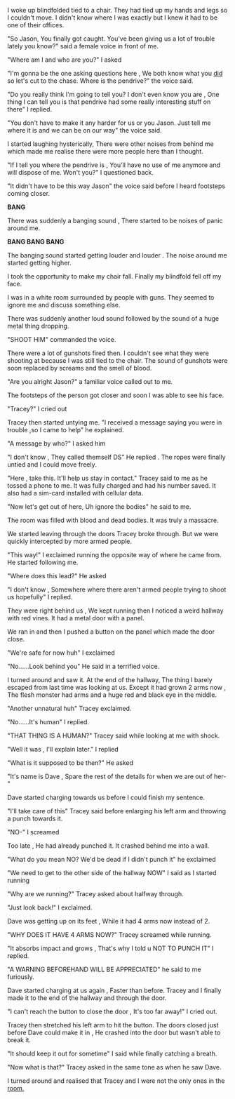 I woke up blindfolded tied to a chair. They had tied up my hands and legs so I couldn't move. I didn't know where I was exactly but I knew it had to be one of their offices.


"So Jason, You finally got caught. You've been giving us a lot of trouble lately you know?" said a female voice in front of me.


"Where am I and who are you?" I asked 


"I'm gonna be the one asking questions here , We both know what you [did](https://www.reddit.com/r/nosleep/s/2TATCeC2jA) so let's cut to the chase. Where is the pendrive?" the voice said.


"Do you really think I'm going to tell you? I don't even know you are , One thing I can tell you is that pendrive had some really interesting stuff on there" I replied.


"You don't have to make it any harder for us or you Jason. Just tell me where it is and we can be on our way" the voice said.


I started laughing hysterically, There were other noises from behind me which made me realise there were more people here than I thought.


"If I tell you where the pendrive is , You'll have no use of me anymore and will dispose of me. Won't you?" I questioned back.


"It didn't have to be this way Jason" the voice said before I heard footsteps coming closer.


**BANG**


There was suddenly a banging sound , There started to be noises of panic around me.


**BANG BANG BANG**


The banging sound started getting louder and louder . The noise around me started getting higher.


I took the opportunity to make my chair fall. Finally my blindfold fell off my face.


I was in a white room surrounded by people with guns. They seemed to ignore me and discuss something else.


There was suddenly another loud sound followed by the sound of a huge metal thing dropping.


"SHOOT HIM" commanded the voice.


There were a lot of gunshots fired then. I couldn't see what they were shooting at because I was still tied to the chair. The sound of gunshots were soon replaced by screams and the smell of blood.


"Are you alright Jason?" a familiar voice called out to me. 


The footsteps of the person got closer and soon I was able to see his face.


"Tracey?" I cried out 


Tracey then started untying me. "I received a message saying you were in trouble ,so I came to help" he explained.


"A message by who?" I asked him


"I don't know , They called themself DS" He replied . The ropes were finally untied and I could move freely.


"Here , take this. It'll help us stay in contact." Tracey said to me as he tossed a phone to me. It was fully charged and had his number saved. It also had a sim-card installed with cellular data.


"Now let's get out of here, Uh ignore the bodies" he said to me.


The room was filled with blood and dead bodies. It was truly a massacre.


We started leaving through the doors Tracey broke through. But we were quickly intercepted by more armed people. 


"This way!" I exclaimed running the opposite way of where he came from. He started following me.


"Where does this lead?" He asked


"I don't know , Somewhere where there aren't armed people trying to shoot us hopefully" I replied.


They were right behind us , We kept running then I noticed a weird hallway with red vines. It had a metal door with a panel.


We ran in and then I pushed a button on the panel which made the door close.


"We're safe for now huh" I exclaimed 


"No......Look behind you" He said in a terrified voice. 


I turned around and saw it. At the end of the hallway, The thing I barely escaped from last time was looking at us. Except it had grown 2 arms now , The flesh monster had arms and a huge red and black eye in the middle.


"Another unnatural huh" Tracey exclaimed.


"No......It's human" I replied.


"THAT THING IS A HUMAN?" Tracey said while looking at me with shock.


"Well it was , I'll explain later." I replied 


"What is it supposed to be then?" He asked


"It's name is Dave , Spare the rest of the details for when we are out of her-"


Dave started charging towards us before I could finish my sentence.


"I'll take care of this" Tracey said before enlarging his left arm and throwing a punch towards it. 


"NO-" I screamed


Too late , He had already punched it. It crashed behind me into a wall.


"What do you mean NO? We'd be dead if I didn't punch it" he exclaimed 


"We need to get to the other side of the hallway NOW" I said as I started running


"Why are we running?" Tracey asked about halfway through.


"Just look back!" I exclaimed.


Dave was getting up on its feet , While it had 4 arms now instead of 2.


"WHY DOES IT HAVE 4 ARMS NOW?" Tracey screamed while running.


"It absorbs impact and grows , That's why I told u NOT TO PUNCH IT" I replied.


"A WARNING BEFOREHAND WILL BE APPRECIATED" he said to me furiously.


Dave started charging at us again , Faster than before. Tracey and I finally made it to the end of the hallway and through the door. 


"I can't reach the button to close the door , It's too far away!" I cried out.


Tracey then stretched his left arm to hit the button. The doors closed just before Dave could make it in , He crashed into the door but wasn't able to break it.


"It should keep it out for sometime" I said while finally catching a breath.


"Now what is that?" Tracey asked in the same tone as when he saw Dave.


I turned around and realised that Tracey and I were not the only ones in the [room.](https://www.reddit.com/r/UnnaturalUniverse/s/PnjyftoweI)